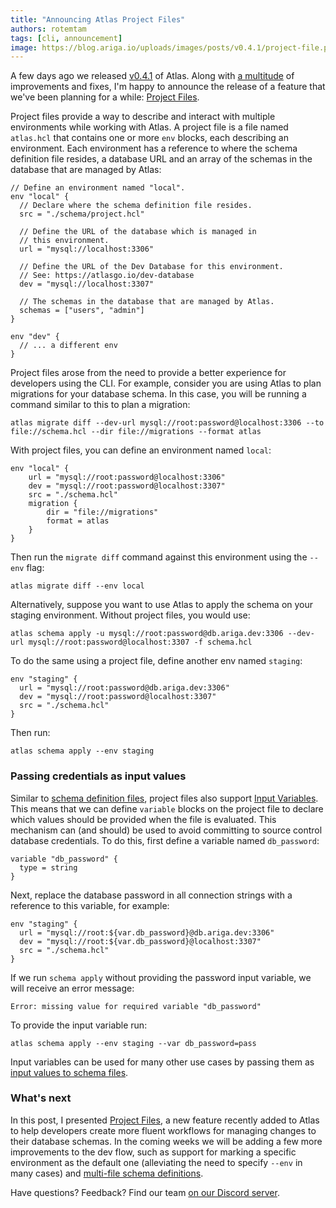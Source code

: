 ```yaml
---
title: "Announcing Atlas Project Files"
authors: rotemtam
tags: [cli, announcement]
image: https://blog.ariga.io/uploads/images/posts/v0.4.1/project-file.png
---
```


A few days ago we released [v0.4.1](https://github.com/ariga/atlas/releases/tag/v0.4.1) of
Atlas. Along with [a multitude](https://github.com/ariga/atlas/compare/v0.4.0...v0.4.1) of
improvements and fixes, I'm happy to announce the release of a feature that we've been planning
for a while: [Project Files](https://atlasgo.io/atlas-schema/projects).

Project files provide a way to describe and interact with multiple environments while working
with Atlas. A project file is a file named `atlas.hcl` that contains one or more `env` blocks,
each describing an environment. Each environment has a reference to where the schema definition
file resides, a database URL and an array of the schemas in the database that are managed by Atlas:

```hcl
// Define an environment named "local".
env "local" {
  // Declare where the schema definition file resides.
  src = "./schema/project.hcl"

  // Define the URL of the database which is managed in
  // this environment.
  url = "mysql://localhost:3306"

  // Define the URL of the Dev Database for this environment.
  // See: https://atlasgo.io/dev-database
  dev = "mysql://localhost:3307"

  // The schemas in the database that are managed by Atlas.
  schemas = ["users", "admin"]
}

env "dev" {
  // ... a different env
}
```

Project files arose from the need to provide a better experience for developers using the CLI.
For example, consider you are using Atlas to plan migrations for your database schema. In this case,
you will be running a command similar to this to plan a migration:

```
atlas migrate diff --dev-url mysql://root:password@localhost:3306 --to file://schema.hcl --dir file://migrations --format atlas
```

With project files, you can define an environment named `local`:

```hcl
env "local" {
    url = "mysql://root:password@localhost:3306"
    dev = "mysql://root:password@localhost:3307"
    src = "./schema.hcl"
    migration {
        dir = "file://migrations"
        format = atlas
    }
}
```

Then run the `migrate diff` command against this environment using the `--env` flag:

```
atlas migrate diff --env local
```

Alternatively, suppose you want to use Atlas to apply the schema on your staging environment.
Without project files, you would use:

```
atlas schema apply -u mysql://root:password@db.ariga.dev:3306 --dev-url mysql://root:password@localhost:3307 -f schema.hcl
```
To do the same using a project file, define another env named `staging`:

```hcl
env "staging" {
  url = "mysql://root:password@db.ariga.dev:3306"
  dev = "mysql://root:password@localhost:3307"
  src = "./schema.hcl"
}
```
Then run:
```
atlas schema apply --env staging
```

### Passing credentials as input values

Similar to [schema definition files](/atlas-schema/sql-resources), project files also support [Input Variables](/ddl/input-variables). This means
that we can define `variable` blocks on the project file to declare which values should be provided when the file is
evaluated. This mechanism can (and should) be used to avoid committing to source control database credentials.
To do this, first define a variable named `db_password`:

```hcl
variable "db_password" {
  type = string
}
```

Next, replace the database password in all connection strings with a reference to this variable, for example:

```hcl
env "staging" {
  url = "mysql://root:${var.db_password}@db.ariga.dev:3306"
  dev = "mysql://root:${var.db_password}@localhost:3307"
  src = "./schema.hcl"
}
```

If we run `schema apply` without providing the password input variable, we will receive an
error message:

```
Error: missing value for required variable "db_password"
```

To provide the input variable run:

```
atlas schema apply --env staging --var db_password=pass
```

Input variables can be used for many other use cases by passing them as [input values to schema files](https://atlasgo.io/atlas-schema/projects#project-input-variables).

### What's next

In this post, I presented [Project Files](https://atlasgo.io/atlas-schema/projects), a new feature recently added to Atlas
to help developers create more fluent workflows for managing changes to their database schemas. In the coming weeks
we will be adding a few more improvements to the dev flow, such as support for marking a specific environment as
the default one (alleviating the need to specify `--env` in many cases) and [multi-file schema definitions](https://github.com/ariga/atlas/issues/510).

Have questions? Feedback? Find our team [on our Discord server](https://discord.gg/zZ6sWVg6NT).
